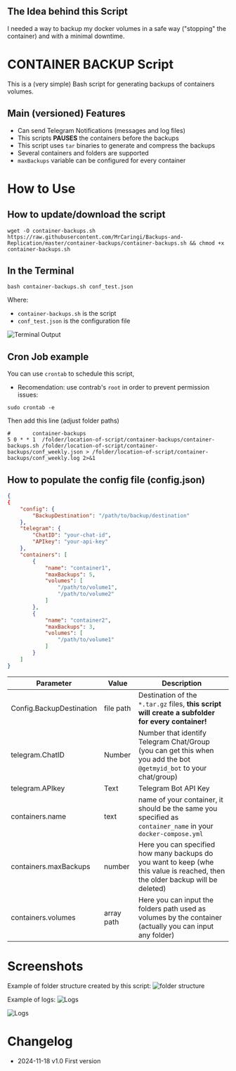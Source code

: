 ##   The Idea behind this Script
I needed a way to backup my docker volumes in a safe way ("stopping" the container) and with a minimal downtime.
# CONTAINER BACKUP Script
This is a (very simple) Bash script for generating backups of containers volumes.
##  Main (versioned) Features
- Can send Telegram Notifications (messages and log files)
- This scripts **PAUSES** the containers before the backups
- This script uses `tar` binaries to generate and compress the backups
- Several containers and folders are supported
- `maxBackups` variable can be configured for every container


# How to Use
## How to update/download the script
```shell
wget -O container-backups.sh https://raw.githubusercontent.com/MrCaringi/Backups-and-Replication/master/container-backups/container-backups.sh && chmod +x container-backups.sh
```

##  In the Terminal
```shell
bash container-backups.sh conf_test.json
```
Where:
- `container-backups.sh` is the script
- `conf_test.json` is the configuration file

![Terminal Output](https://github.com/MrCaringi/assets/blob/main/images/scripts/container-backups/terminal.png)

## Cron Job example
You can use `crontab` to schedule this script,
- Recomendation: use contrab's `root` in order to prevent permission issues:
```shell
sudo crontab -e
```
Then add this line (adjust folder paths)
```shell
#       container-backups
5 0 * * 1  /folder/location-of-script/container-backups/container-backups.sh /folder/location-of-script/container-backups/conf_weekly.json > /folder/location-of-script/container-backups/conf_weekly.log 2>&1
```

##  How to populate the config file (config.json)
```JSON
{
{
    "config": {
        "BackupDestination": "/path/to/backup/destination"
    },
    "telegram": {
        "ChatID": "your-chat-id",
        "APIkey": "your-api-key"
    },
    "containers": [
        {
            "name": "container1",
            "maxBackups": 5,
            "volumes": [
                "/path/to/volume1",
                "/path/to/volume2"
            ]
        },
        {
            "name": "container2",
            "maxBackups": 3,
            "volumes": [
                "/path/to/volume1"
            ]
        }
    ]
}
```
| Parameter | Value | Description |
|---------------------- | -----------| ---------------------------------|
| Config.BackupDestination | file path | Destination of the `*.tar.gz` files, **this script will create a subfolder for every container!** |
| telegram.ChatID | Number | Number that identify Telegram Chat/Group (you can get this when you add the bot `@getmyid_bot` to your chat/group) |
| telegram.APIkey | Text | Telegram Bot API Key |
| containers.name | text | name of your container, it should be the same you specified as `container_name` in your `docker-compose.yml`  |
| containers.maxBackups | number | Here you can specified how many backups do you want to keep (whe this value is reached, then the older backup will be deleted) |
| containers.volumes | array path | Here you can input the folders path used as volumes by the container (actually you can input any folder) |

# Screenshots
Example of folder structure created by this script:
![folder structure](https://github.com/MrCaringi/assets/blob/main/images/scripts/container-backups/terminal-folder-structure.jpg)

Example of logs:
![Logs](https://github.com/MrCaringi/assets/blob/main/images/scripts/container-backups/logs-01.png)

![Logs](https://github.com/MrCaringi/assets/blob/main/images/scripts/container-backups/logs-02.png)

# Changelog
- 2024-11-18  v1.0   First version
